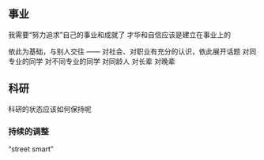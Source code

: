 ## 事业
我需要“努力追求”自己的事业和成就了
才华和自信应该是建立在事业上的

依此为基础，与别人交往 —— 对社会、对职业有充分的认识，依此展开话题
对同专业的同学
对不同专业的同学
对同龄人
对长辈
对晚辈

## 科研
科研的状态应该如何保持呢
### 持续的调整
“street smart”
<!--stackedit_data:
eyJoaXN0b3J5IjpbLTQ1NTkxOTQyMl19
-->